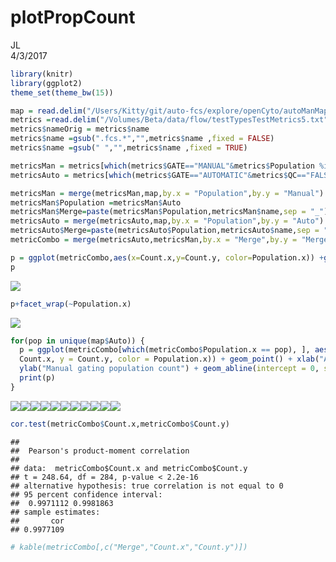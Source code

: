 # plotPropCount
JL  
4/3/2017  


```r
library(knitr)
library(ggplot2)
theme_set(theme_bw(15))

map = read.delim("/Users/Kitty/git/auto-fcs/explore/openCyto/autoManMap.txt",stringsAsFactors = FALSE,sep = "\t") 
metrics =read.delim("/Volumes/Beta/data/flow/testTypesTestMetrics5.txt",stringsAsFactors = FALSE,sep = "\t") 
metrics$nameOrig = metrics$name
metrics$name =gsub(".fcs.*","",metrics$name ,fixed = FALSE)
metrics$name =gsub(" ","",metrics$name ,fixed = TRUE)

metricsMan = metrics[which(metrics$GATE=="MANUAL"&metrics$Population %in% map$Manual&metrics$METRIC=="count"),]
metricsAuto = metrics[which(metrics$GATE=="AUTOMATIC"&metrics$QC=="FALSE"&metrics$Population %in% map$Auto&metrics$METRIC=="count"),]

metricsMan = merge(metricsMan,map,by.x = "Population",by.y = "Manual")
metricsMan$Population =metricsMan$Auto
metricsMan$Merge=paste(metricsMan$Population,metricsMan$name,sep = "_")
metricsAuto = merge(metricsAuto,map,by.x = "Population",by.y = "Auto")
metricsAuto$Merge=paste(metricsAuto$Population,metricsAuto$name,sep = "_")
metricCombo = merge(metricsAuto,metricsMan,by.x = "Merge",by.y = "Merge")

p = ggplot(metricCombo,aes(x=Count.x,y=Count.y, color=Population.x)) +geom_point()+xlab("Autogating population count")+ylab("Manual gating population count")+geom_abline(intercept = 0, slope = 1) 
p 
```

![](plotPropCount_files/figure-html/setup-1.png)<!-- -->

```r
p+facet_wrap(~Population.x)
```

![](plotPropCount_files/figure-html/setup-2.png)<!-- -->

```r
for(pop in unique(map$Auto)) {
  p = ggplot(metricCombo[which(metricCombo$Population.x == pop), ], aes(x =
  Count.x, y = Count.y, color = Population.x)) + geom_point() + xlab("Autogating population count") +
  ylab("Manual gating population count") + geom_abline(intercept = 0, slope = 1)
  print(p)
}
```

![](plotPropCount_files/figure-html/setup-3.png)<!-- -->![](plotPropCount_files/figure-html/setup-4.png)<!-- -->![](plotPropCount_files/figure-html/setup-5.png)<!-- -->![](plotPropCount_files/figure-html/setup-6.png)<!-- -->![](plotPropCount_files/figure-html/setup-7.png)<!-- -->![](plotPropCount_files/figure-html/setup-8.png)<!-- -->![](plotPropCount_files/figure-html/setup-9.png)<!-- -->![](plotPropCount_files/figure-html/setup-10.png)<!-- -->![](plotPropCount_files/figure-html/setup-11.png)<!-- -->![](plotPropCount_files/figure-html/setup-12.png)<!-- -->![](plotPropCount_files/figure-html/setup-13.png)<!-- -->

```r
cor.test(metricCombo$Count.x,metricCombo$Count.y)
```

```
## 
## 	Pearson's product-moment correlation
## 
## data:  metricCombo$Count.x and metricCombo$Count.y
## t = 248.64, df = 284, p-value < 2.2e-16
## alternative hypothesis: true correlation is not equal to 0
## 95 percent confidence interval:
##  0.9971112 0.9981863
## sample estimates:
##       cor 
## 0.9977109
```

```r
# kable(metricCombo[,c("Merge","Count.x","Count.y")])
```

